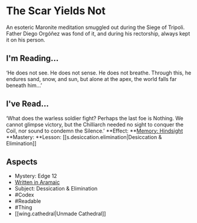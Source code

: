 # The Scar Yields Not
An esoteric Maronite meditation smuggled out during the Siege of Tripoli. Father Diego Orgóñez was fond of it, and during his rectorship, always kept it on his person.
## I'm Reading...
‘He does not see. He does not sense. He does not breathe. Through this, he endures sand, snow, and sun, but alone at the apex, the world falls far beneath him…’
## I've Read...
‘What does the warless soldier fight? Perhaps the last foe is Nothing. We cannot glimpse victory, but the Chilliarch needed no sight to conquer the Coil, nor sound to condemn the Silence.’ 
**Effect: **[Memory: Hindsight](https://uadaf.theevilroot.xyz/rowenarium/element/mem.hindsight)
**Mastery: **Lesson: [[s.desiccation.elimination|Desiccation & Elimination]]
## Aspects
- Mystery: Edge 12
- [Written in Aramaic](https://uadaf.theevilroot.xyz/rowenarium/element/w.aramaic)
- Subject: Dessication & Elimination
- #Codex
- #Readable
- #Thing
- [[wing.cathedral|Unmade Cathedral]]